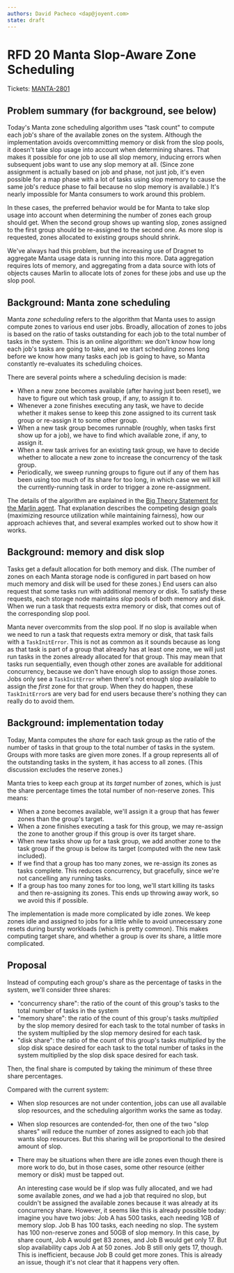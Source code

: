 ```yaml
---
authors: David Pacheco <dap@joyent.com>
state: draft
---
```


<!--
    This Source Code Form is subject to the terms of the Mozilla Public
    License, v. 2.0. If a copy of the MPL was not distributed with this
    file, You can obtain one at http://mozilla.org/MPL/2.0/.
-->

<!--
    Copyright 2015 Joyent, Inc.
-->

# RFD 20 Manta Slop-Aware Zone Scheduling

Tickets: [MANTA-2801](https://devhub.joyent.com/jira/browse/MANTA-2801)

## Problem summary (for background, see below)

Today's Manta zone scheduling algorithm uses "task count" to compute each job's
share of the available zones on the system.  Although the implementation avoids
overcommitting memory or disk from the slop pools, it doesn't take slop usage
into account when determining shares.  That makes it possible for one job to use
all slop memory, inducing errors when subsequent jobs want to use any slop
memory at all.  (Since zone assignment is actually based on job and phase, not
just job, it's even possible for a map phase with a lot of tasks using slop
memory to cause the same job's reduce phase to fail because no slop memory is
available.)  It's nearly impossible for Manta consumers to work around this
problem.

In these cases, the preferred behavior would be for Manta to take slop usage
into account when determining the number of zones each group should get.  When
the second group shows up wanting slop, zones assigned to the first group should
be re-assigned to the second one.  As more slop is requested, zones allocated to
existing groups should shrink.  

We've always had this problem, but the increasing use of Dragnet to aggregate
Manta usage data is running into this more.  Data aggregation requires lots of
memory, and aggregating from a data source with lots of objects causes Marlin to
allocate lots of zones for these jobs and use up the slop pool.


## Background: Manta zone scheduling

Manta _zone scheduling_ refers to the algorithm that Manta uses to assign
compute zones to various end user jobs.  Broadly, allocation of zones to jobs is
based on the ratio of tasks outstanding for each job to the total number of
tasks in the system.  This is an online algorithm: we don't know how long each
job's tasks are going to take, and we start scheduling zones long before we know
how many tasks each job is going to have, so Manta constantly re-evaluates its
scheduling choices.

There are several points where a scheduling decision is made:

* When a new zone becomes available (after having just been reset), we have to
  figure out which task group, if any, to assign it to.
* Whenever a zone finishes executing any task, we have to decide whether it
  makes sense to keep this zone assigned to its current task group or re-assign
  it to some other group.
* When a new task group becomes runnable (roughly, when tasks first show up for
  a job), we have to find which available zone, if any, to assign it.
* When a new task arrives for an existing task group, we have to decide whether
  to allocate a new zone to increase the concurrency of the task group.
* Periodically, we sweep running groups to figure out if any of them has been
  using too much of its share for too long, in which case we will kill the
  currently-running task in order to trigger a zone re-assignment.

The details of the algorithm are explained in the [Big Theory Statement for the
Marlin
agent](https://github.com/joyent/manta-marlin/blob/3203685ae50c9f8941e9c05c721f5c36b50e602e/agent/lib/agent/agent.js#L27-L183).
That explanation describes the competing design goals (maximizing resource
utilization while maintaining fairness), how our approach achieves that, and
several examples worked out to show how it works.


## Background: memory and disk slop

Tasks get a default allocation for both memory and disk.  (The number of zones
on each Manta storage node is configured in part based on how much memory and
disk will be used for these zones.)  End users can also request that some tasks
run with additional memory or disk.  To satisfy these requests, each storage
node maintains _slop_ pools of both memory and disk.  When we run a task that
requests extra memory or disk, that comes out of the corresponding slop pool.

Manta never overcommits from the slop pool.  If no slop is available when we
need to run a task that requests extra memory or disk, that task fails with a
`TaskInitError`.  This is not as common as it sounds because as long as that
task is part of a group that already has at least one zone, we will just run
tasks in the zones already allocated for that group.  This may mean that tasks
run sequentially, even though other zones are available for additional
concurrency, because we don't have enough slop to assign those zones.  Jobs only
see a `TaskInitError` when there's not enough slop available to assign the
_first_ zone for that group.  When they do happen, these `TaskInitError`s are
very bad for end users because there's nothing they can really do to avoid them.


## Background: implementation today

Today, Manta computes the _share_ for each task group as the ratio of the number
of tasks in that group to the total number of tasks in the system.  Groups with
more tasks are given more zones.  If a group represents all of the outstanding
tasks in the system, it has access to all zones.  (This discussion excludes the
reserve zones.)

Manta tries to keep each group at its _target_ number of zones, which is just
the share percentage times the total number of non-reserve zones.  This means:

* When a zone becomes available, we'll assign it a group that has fewer zones
  than the group's target.
* When a zone finishes executing a task for this group, we may re-assign the
  zone to another group if this group is over its target share.
* When new tasks show up for a task group, we add another zone to the task group
  if the group is below its target (computed with the new task included).
* If we find that a group has too many zones, we re-assign its zones as
  tasks complete.  This reduces concurrency, but gracefully, since we're not
  cancelling any running tasks.
* If a group has too many zones for too long, we'll start killing its tasks and
  then re-assigning its zones.  This ends up throwing away work, so we avoid
  this if possible.

The implementation is made more complicated by idle zones.  We keep zones idle
and assigned to jobs for a little while to avoid unnecessary zone resets during
bursty workloads (which is pretty common).  This makes computing target share,
and whether a group is over its share, a little more complicated.


## Proposal

Instead of computing each group's share as the percentage of tasks in the
system, we'll consider three shares:

* "concurrency share": the ratio of the count of this group's tasks to the total
  number of tasks in the system
* "memory share": the ratio of the count of this group's tasks _multiplied_ by
  the slop memory desired for each task to the total number of tasks in the
  system multiplied by the slop memory desired for each task.
* "disk share": the ratio of the count of this group's tasks _multiplied_ by
  the slop disk space desired for each task to the total number of tasks in the
  system multiplied by the slop disk space desired for each task.

Then, the final share is computed by taking the minimum of these three share
percentages.

Compared with the current system:

* When slop resources are not under contention, jobs can use all available slop
  resources, and the scheduling algorithm works the same as today.
* When slop resources are contended-for, then one of the two "slop shares" will
  reduce the number of zones assigned to each job that wants slop resources.
  But this sharing will be proportional to the desired amount of slop.
* There may be situations when there are idle zones even though there is more
  work to do, but in those cases, some other resource (either memory or disk)
  must be tapped out.

  An interesting case would be if slop was fully allocated, and we had some
  available zones, _and_ we had a job that required no slop, but couldn't be
  assigned the available zones because it was already at its concurrency share.
  However, it seems like this is already possible today: imagine you have two
  jobs: Job A has 500 tasks, each needing 1GB of memory slop.  Job B has 100
  tasks, each needing no slop.  The system has 100 non-reserve zones and 50GB of
  slop memory.  In this case, by share count, Job A would get 83 zones, and Job
  B would get only 17.  But slop availability caps Job A at 50 zones.  Job B
  still only gets 17, though.  This is inefficient, because Job B could get more
  zones.  This is already an issue, though it's not clear that it happens very
  often.
